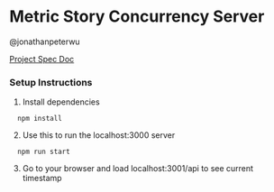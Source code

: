 # Metric Story Concurrency Server

@jonathanpeterwu

[Project Spec Doc](https://paper.dropbox.com/doc/Metric-Story-Concurrent-API-Library-ZosYt4UJyctCKqMJb0N1R)

### Setup Instructions

1) Install dependencies
```
  npm install
```

2) Use this to run the localhost:3000 server

```
  npm run start
```

3) Go to your browser and load localhost:3001/api to see current timestamp

```
  
```
